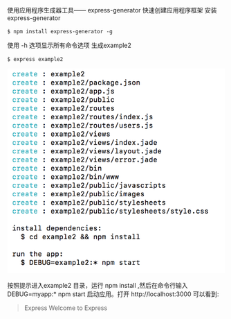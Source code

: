 使用应用程序生成器工具—— express-generator 快速创建应用程序框架
安装 express-generator
```
$ npm install express-generator -g
```
使用 -h 选项显示所有命令选项
生成example2
```
$ express example2
```
![](/assets/6.3.1-1.png)

按照提示进入example2 目录，运行 npm install ,然后在命令行输入 DEBUG=myapp:* npm start
启动应用。打开 http://localhost:3000 可以看到:
>Express
Welcome to Express